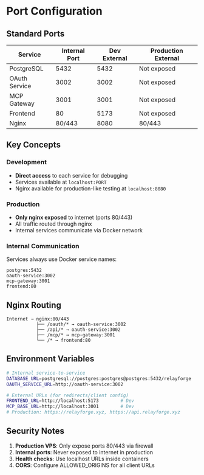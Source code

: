 # Port Configuration

## Standard Ports

| Service | Internal Port | Dev External | Production External |
|---------|--------------|--------------|-------------------|
| PostgreSQL | 5432 | 5432 | Not exposed |
| OAuth Service | 3002 | 3002 | Not exposed |
| MCP Gateway | 3001 | 3001 | Not exposed |
| Frontend | 80 | 5173 | Not exposed |
| Nginx | 80/443 | 8080 | 80/443 |

## Key Concepts

### Development
- **Direct access** to each service for debugging
- Services available at `localhost:PORT`
- Nginx available for production-like testing at `localhost:8080`

### Production
- **Only nginx exposed** to internet (ports 80/443)
- All traffic routed through nginx
- Internal services communicate via Docker network

### Internal Communication
Services always use Docker service names:
```
postgres:5432
oauth-service:3002
mcp-gateway:3001
frontend:80
```

## Nginx Routing

```
Internet → nginx:80/443
           ├── /oauth/* → oauth-service:3002
           ├── /api/* → oauth-service:3002
           ├── /mcp/* → mcp-gateway:3001
           └── /* → frontend:80
```

## Environment Variables

```bash
# Internal service-to-service
DATABASE_URL=postgresql://postgres:postgres@postgres:5432/relayforge
OAUTH_SERVICE_URL=http://oauth-service:3002

# External URLs (for redirects/client config)
FRONTEND_URL=http://localhost:5173        # Dev
MCP_BASE_URL=http://localhost:3001        # Dev
# Production: https://relayforge.xyz, https://api.relayforge.xyz
```

## Security Notes

1. **Production VPS**: Only expose ports 80/443 via firewall
2. **Internal ports**: Never exposed to internet in production
3. **Health checks**: Use localhost URLs inside containers
4. **CORS**: Configure ALLOWED_ORIGINS for all client URLs